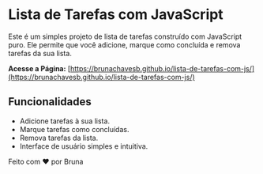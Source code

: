 # Lista de Tarefas com JavaScript

Este é um simples projeto de lista de tarefas construído com JavaScript puro. Ele permite que você adicione, marque como concluída e remova tarefas da sua lista.

**Acesse a Página:** [https://brunachavesb.github.io/lista-de-tarefas-com-js/](https://brunachavesb.github.io/lista-de-tarefas-com-js/)

## Funcionalidades

- Adicione tarefas à sua lista.
- Marque tarefas como concluídas.
- Remova tarefas da lista.
- Interface de usuário simples e intuitiva.

Feito com ❤️ por Bruna
